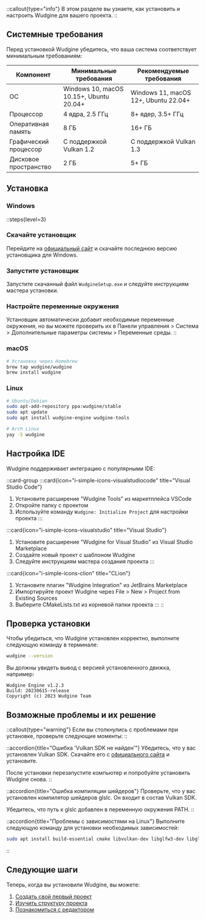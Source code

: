 ::callout{type="info"}
В этом разделе вы узнаете, как установить и настроить Wudgine для вашего проекта.
::

## Системные требования

Перед установкой Wudgine убедитесь, что ваша система соответствует минимальным требованиям:

| Компонент | Минимальные требования | Рекомендуемые требования |
|----------|------------------------|--------------------------|
| ОС | Windows 10, macOS 10.15+, Ubuntu 20.04+ | Windows 11, macOS 12+, Ubuntu 22.04+ |
| Процессор | 4 ядра, 2.5 ГГц | 8+ ядер, 3.5+ ГГц |
| Оперативная память | 8 ГБ | 16+ ГБ |
| Графический процессор | С поддержкой Vulkan 1.2 | С поддержкой Vulkan 1.3 |
| Дисковое пространство | 2 ГБ | 5+ ГБ |

## Установка

### Windows

::steps{level=3}
### Скачайте установщик
Перейдите на [официальный сайт](https://wudgine.com/download) и скачайте последнюю версию установщика для Windows.

### Запустите установщик
Запустите скачанный файл `WudgineSetup.exe` и следуйте инструкциям мастера установки.

### Настройте переменные окружения
Установщик автоматически добавит необходимые переменные окружения, но вы можете проверить их в Панели управления > Система > Дополнительные параметры системы > Переменные среды.
::

### macOS

```bash
# Установка через Homebrew
brew tap wudgine/wudgine
brew install wudgine
```

### Linux

```bash
# Ubuntu/Debian
sudo apt-add-repository ppa:wudgine/stable
sudo apt update
sudo apt install wudgine-engine wudgine-tools

# Arch Linux
yay -S wudgine
```

## Настройка IDE

Wudgine поддерживает интеграцию с популярными IDE:

::card-group
  :::card{icon="i-simple-icons-visualstudiocode" title="Visual Studio Code"}
  1. Установите расширение "Wudgine Tools" из маркетплейса VSCode
  2. Откройте папку с проектом
  3. Используйте команду `Wudgine: Initialize Project` для настройки проекта
  :::
  
  :::card{icon="i-simple-icons-visualstudio" title="Visual Studio"}
  1. Установите расширение "Wudgine for Visual Studio" из Visual Studio Marketplace
  2. Создайте новый проект с шаблоном Wudgine
  3. Следуйте инструкциям мастера создания проекта
  :::
  
  :::card{icon="i-simple-icons-clion" title="CLion"}
  1. Установите плагин "Wudgine Integration" из JetBrains Marketplace
  2. Импортируйте проект Wudgine через File > New > Project from Existing Sources
  3. Выберите CMakeLists.txt из корневой папки проекта
  :::
::

## Проверка установки

Чтобы убедиться, что Wudgine установлен корректно, выполните следующую команду в терминале:

```bash
wudgine --version
```

Вы должны увидеть вывод с версией установленного движка, например:

```
Wudgine Engine v1.2.3
Build: 20230615-release
Copyright (c) 2023 Wudgine Team
```

## Возможные проблемы и их решение

::callout{type="warning"}
Если вы столкнулись с проблемами при установке, проверьте следующие моменты:
::

::accordion{title="Ошибка 'Vulkan SDK не найден'"}
Убедитесь, что у вас установлен Vulkan SDK. Скачайте его с [официального сайта](https://vulkan.lunarg.com/sdk/home) и установите.

После установки перезапустите компьютер и попробуйте установить Wudgine снова.
::

::accordion{title="Ошибка компиляции шейдеров"}
Проверьте, что у вас установлен компилятор шейдеров glslc. Он входит в состав Vulkan SDK.

Убедитесь, что путь к glslc добавлен в переменную окружения PATH.
::

::accordion{title="Проблемы с зависимостями на Linux"}
Выполните следующую команду для установки необходимых зависимостей:

```bash
sudo apt install build-essential cmake libvulkan-dev libglfw3-dev libglm-dev
```
::

## Следующие шаги

Теперь, когда вы установили Wudgine, вы можете:

1. [Создать свой первый проект](/1.getting-started/3.quick-start)
2. [Изучить структуру проекта](/1.getting-started/4.project-structure)
3. [Познакомиться с редактором](/1.getting-started/5.editor-overview)
